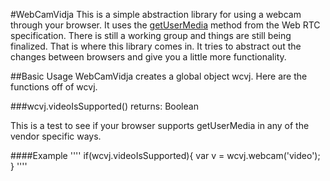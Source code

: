 #WebCamVidja
This is a simple abstraction library for using a webcam through your browser. It uses the [getUserMedia](http://dev.w3.org/2011/webrtc/editor/getusermedia.html) method 
from the Web RTC specification. There is still a working group and things are still being finalized. That is where this library comes in. It tries to abstract out the changes
between browsers and give you a little more functionality.

##Basic Usage
WebCamVidja creates a global object wcvj. Here are the functions off of wcvj.

###wcvj.videoIsSupported()
returns: Boolean

This is a test to see if your browser supports getUserMedia in any of the vendor specific ways.

####Example
''''
if(wcvj.videoIsSupported){
	var v = wcvj.webcam('video');
}
''''
